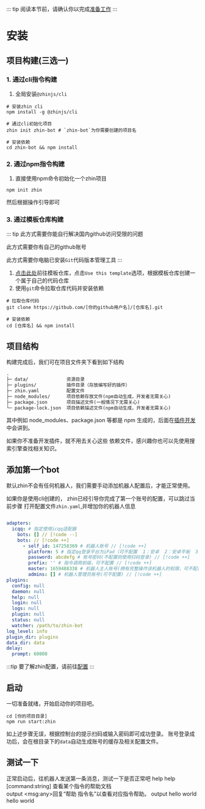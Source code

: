 ::: tip
阅读本节前，请确认你以完成[准备工作](/guide/prepare)
:::

# 安装
## 项目构建(三选一)
### 1. 通过cli指令构建
1. 全局安装`@zhinjs/cli`
```shell
# 安装zhin cli
npm install -g @zhinjs/cli

# 通过cli初始化项目
zhin init zhin-bot # `zhin-bot`为你需要创建的项目名

# 安装依赖
cd zhin-bot && npm install

```
### 2. 通过npm指令构建
1. 直接使用npm命令初始化一个zhin项目
```shell
npm init zhin
```
然后根据操作引导即可
### 3. 通过模板仓库构建

::: tip
此方式需要你能自行解决国内github访问受限的问题

此方式需要你有自己的github账号

此方式需要你电脑已安装`Git`代码版本管理工具
:::
1. [点击此处](https://github.com/zhinjs/boilerplate)前往模板仓库，点击`Use this template`选项，根据模板仓库创建一个属于自己的代码仓库
2. 使用`git`命令拉取仓库代码并安装依赖
```shell
# 拉取仓库代码
git clone https://gitbub.com/[你的github用户名]/[仓库名].git

# 安装依赖
cd [仓库名] && npm install

```
## 项目结构
构建完成后，我们可在项目文件夹下看到如下结构
```tex
.
├─ data/              资源目录
├─ plugins/           插件目录（存放编写好的插件）
├─ zhin.yaml          配置文件
├─ node_modules/      项目依赖存放文件(npm自动生成，开发者无需关心)
├─ package.json       项目描述文件(一般情况下无需关心)
└─ package-lock.json  项目依赖描述文件(npm自动生成，开发者无需关心)
```
其中例如 node_modules、package.json 等都是 npm 生成的，后面在[插件开发](/plugin/start)中会讲到。

如果你不准备开发插件，就不用去关心这些 依赖文件，感兴趣你也可以先使用搜索引擎查找相关知识。
## 添加第一个bot
默认zhin不会有任何机器人，我们需要手动添加机器人配置后，才能正常使用。

如果你是使用cli创建的， zhin已经引导你完成了第一个账号的配置，可以跳过当前步骤
打开配置文件`zhin.yaml`,并增加你的机器人信息
```yaml

adapters: 
  icqq: # 指定使用icqq适配器
    bots: [] // [!code --]
    bots: // [!code ++]
      - self_id: 147258369 # 机器人账号 // [!code ++]
        platform: 5 # 指定qq登录平台为iPad（可不配置  1：安卓  2：安卓平板  3：手表  4：苹果电脑  5：苹果平板） // [!code ++]
        password: abcdefg # 账号密码(不配置则使用扫码登录) // [!code ++]
        prefix: '' # 指令调用前缀，可不配置 // [!code ++]
        master: 1659488338 # 机器人主人账号(拥有完整操作该机器人的权限，可不配置) // [!code ++]
        admins: [] # 机器人管理员账号(可不配置) // [!code ++]
plugins:
  config: null
  daemon: null
  help: null
  login: null
  logs: null
  plugin: null
  status: null
  watcher: /path/to/zhin-bot
log_level: info
plugin_dir: plugins
data_dir: data
delay:
  prompt: 60000
```
:::tip
要了解zhin配置，请前往[配置](/config/common)
:::
## 启动
一切准备就绪，开始启动你的项目吧。
```shell
cd [你的项目目录]
npm run start:zhin
```
如上述步骤无误，根据控制台的提示扫码或输入密码即可成功登录。
账号登录成功后，会在根目录下的`data`自动生成账号的缓存及相关配置文件。
## 测试一下
正常启动后，往机器人发送第一条消息，测试一下是否正常吧
<ChatHistory>
  <ChatMsg id="1659488338">help</ChatMsg>
  <ChatMsg id="1689919782">
    help [command:string] 查看某个指令的帮助文档<br/>
    output &lt;msg:any&gt;回复“帮助 指令名”以查看对应指令帮助。
  </ChatMsg>
  <ChatMsg id="1659488338">output hello world</ChatMsg>
  <ChatMsg id="1689919782">hello world</ChatMsg>
</ChatHistory>
